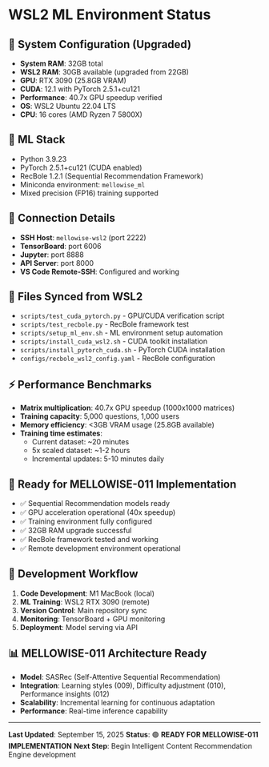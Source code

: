 # WSL2 ML Environment Status

## 🚀 System Configuration (Upgraded)
- **System RAM**: 32GB total
- **WSL2 RAM**: 30GB available (upgraded from 22GB)
- **GPU**: RTX 3090 (25.8GB VRAM)
- **CUDA**: 12.1 with PyTorch 2.5.1+cu121
- **Performance**: 40.7x GPU speedup verified
- **OS**: WSL2 Ubuntu 22.04 LTS
- **CPU**: 16 cores (AMD Ryzen 7 5800X)

## 🐍 ML Stack
- Python 3.9.23
- PyTorch 2.5.1+cu121 (CUDA enabled)
- RecBole 1.2.1 (Sequential Recommendation Framework)
- Miniconda environment: `mellowise_ml`
- Mixed precision (FP16) training supported

## 🔗 Connection Details
- **SSH Host**: `mellowise-wsl2` (port 2222)
- **TensorBoard**: port 6006
- **Jupyter**: port 8888
- **API Server**: port 8000
- **VS Code Remote-SSH**: Configured and working

## 📁 Files Synced from WSL2
- `scripts/test_cuda_pytorch.py` - GPU/CUDA verification script
- `scripts/test_recbole.py` - RecBole framework test
- `scripts/setup_ml_env.sh` - ML environment setup automation
- `scripts/install_cuda_wsl2.sh` - CUDA toolkit installation
- `scripts/install_pytorch_cuda.sh` - PyTorch CUDA installation
- `configs/recbole_wsl2_config.yaml` - RecBole configuration

## ⚡ Performance Benchmarks
- **Matrix multiplication**: 40.7x GPU speedup (1000x1000 matrices)
- **Training capacity**: 5,000 questions, 1,000 users
- **Memory efficiency**: <3GB VRAM usage (25.8GB available)
- **Training time estimates**:
  - Current dataset: ~20 minutes
  - 5x scaled dataset: ~1-2 hours
  - Incremental updates: 5-10 minutes daily

## 🎯 Ready for MELLOWISE-011 Implementation
- ✅ Sequential Recommendation models ready
- ✅ GPU acceleration operational (40x speedup)
- ✅ Training environment fully configured
- ✅ 32GB RAM upgrade successful
- ✅ RecBole framework tested and working
- ✅ Remote development environment operational

## 🔄 Development Workflow
1. **Code Development**: M1 MacBook (local)
2. **ML Training**: WSL2 RTX 3090 (remote)
3. **Version Control**: Main repository sync
4. **Monitoring**: TensorBoard + GPU monitoring
5. **Deployment**: Model serving via API

## 📊 MELLOWISE-011 Architecture Ready
- **Model**: SASRec (Self-Attentive Sequential Recommendation)
- **Integration**: Learning styles (009), Difficulty adjustment (010), Performance insights (012)
- **Scalability**: Incremental learning for continuous adaptation
- **Performance**: Real-time inference capability

---

**Last Updated**: September 15, 2025
**Status**: 🟢 **READY FOR MELLOWISE-011 IMPLEMENTATION**
**Next Step**: Begin Intelligent Content Recommendation Engine development